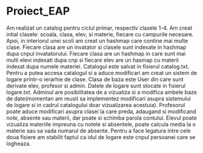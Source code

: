# Proiect_EAP

Am realizat un catalog pentru ciclul primar, respectiv clasele 1-4. Am creat intial clasele: scoala, clasa, elev, si materie, fiecare cu campurile necesare. Apoi, in interiorul unei scoli am creat un hashmap care contine mai multe clase. Fiecare clasa are un invatator si clasele sunt indexate in hashmap dupa cnpul invatatorului. Fiecare clasa are un hashmap in care sunt mai multi elevi indexati dupa cnp si fiecare elev are un hasmap cu materii indexat dupa numele materiei. Catalogul este salvat in fisierul catalog.txt. Pentru a putea accesa catalogul si a aduce modificari am creat un sistem de logare printr-o ierarhie de clase. Clasa de baza este User din care sunt derivate elev, profesor si admin. Datele de logare sunt stocate in fisierul logare.txt. Adminul are posibilitatea de a vizualiza si a modifica ambele baze de date(momentan am reusit sa implementez modificari asupra sistemului de logare si in cadrul catalogului doar vizualizarea acestuia). Profesorul poate aduce modificari asupra clasei la care preda, adaugand si modificand note, absente sau materii, dar poate si schimba parola contului. Elevul poate vizualiza materiile impreuna cu notele si absentele, poate calcula media la o materie sau sa vada numarul de absente. Pentru a face legatura intre cele doua fisiere am stabilit faptul ca idul de logare este cnpul persoanei care se logheaza.
